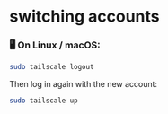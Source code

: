 # switching accounts

### 🖥 On Linux / macOS:

```bash
sudo tailscale logout

```

Then log in again with the new account:

```bash
sudo tailscale up

```